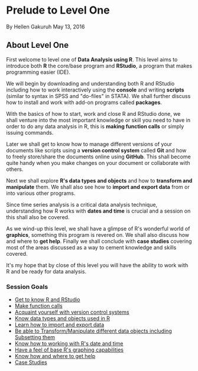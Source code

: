 Prelude to Level One
================
By Hellen Gakuruh
May 13, 2016

About Level One
---------------

First welcome to level one of **Data Analysis using R**. This level aims to introduce both **R** the core/base program and **RStudio**, a program that makes programming easier (IDE).

We will begin by downloading and understanding both R and RStudio including how to work interactively using the **console** and writing **scripts** (similar to syntax in SPSS and "do-files" in STATA). We shall further discuss how to install and work with add-on programs called **packages**.

With the basics of how to start, work and close R and RStudio done, we shall venture into the most important knowledge or skill you need to have in order to do any data analysis in R, this is **making function calls** or simply issuing commands.

Later we shall get to know how to manage different versions of your documents like scripts using a **version control system** called **Git** and how to freely store/share the documents online using **GitHub**. This shall become quite handy when you make changes on your document or collaborate with others.

Next we shall explore **R's data types and objects** and how to **transform and manipulate** them. We shall also see how to **import and export data** from or into various other programs.

Since time series analysis is a critical data analysis technique, understanding how R works with **dates and time** is crucial and a session on this shall also be covered.

As we wind-up this level, we shall have a glimpse of R's wonderful world of **graphics**, something this program is revered on. We shall also discuss how and where to **get help**. Finally we shall conclude with **case studies** covering most of the areas discussed as a way to cement knowledge and skills covered.

It's my hope that by close of this level you will have the ability to work with R and be ready for data analysis.

### Session Goals

-   [Get to know R and RStudio](SessionOne_KnowingRandRStudio.html)
-   [Make function calls](SessionTwo_MakingFunctionCalls.html)
-   [Acquaint yourself with version control systems](SessionThree_VersionControlSystems.html)
-   [Know data types and objects used in R](SessionFour_DataTypesandObjects.html)
-   [Learn how to import and export data](SessionFive_ImportingandExportingData.html)
-   [Be able to Transform/Manipulate different data objects including Subsetting them](SessionSix_TransformingManipulatingDataObjects.html)
-   [Know how to working with R's date and time](SessionSeven_WorkingWithDatesandTime.html)
-   [Have a feel of base R's graphing capabilities](SessionEight_PlottingInBaseR.html)
-   [Know how and where to get help](SessionNine_HowandWheretoGetHelp.html)
-   [Case Studies](SessionTen_CaseStudies.html)
